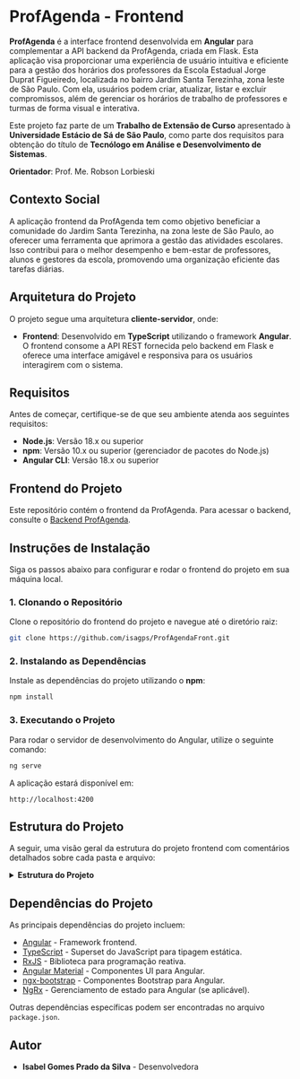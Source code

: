 # ProfAgenda - Frontend

**ProfAgenda** é a interface frontend desenvolvida em **Angular** para complementar a API backend da ProfAgenda, criada em Flask. Esta aplicação visa proporcionar uma experiência de usuário intuitiva e eficiente para a gestão dos horários dos professores da Escola Estadual Jorge Duprat Figueiredo, localizada no bairro Jardim Santa Terezinha, zona leste de São Paulo. Com ela, usuários podem criar, atualizar, listar e excluir compromissos, além de gerenciar os horários de trabalho de professores e turmas de forma visual e interativa.

Este projeto faz parte de um **Trabalho de Extensão de Curso** apresentado à **Universidade Estácio de Sá de São Paulo**, como parte dos requisitos para obtenção do título de **Tecnólogo em Análise e Desenvolvimento de Sistemas**.

**Orientador**: Prof. Me. Robson Lorbieski

## Contexto Social

A aplicação frontend da ProfAgenda tem como objetivo beneficiar a comunidade do Jardim Santa Terezinha, na zona leste de São Paulo, ao oferecer uma ferramenta que aprimora a gestão das atividades escolares. Isso contribui para o melhor desempenho e bem-estar de professores, alunos e gestores da escola, promovendo uma organização eficiente das tarefas diárias.

## Arquitetura do Projeto

O projeto segue uma arquitetura **cliente-servidor**, onde:

- **Frontend**: Desenvolvido em **TypeScript** utilizando o framework **Angular**. O frontend consome a API REST fornecida pelo backend em Flask e oferece uma interface amigável e responsiva para os usuários interagirem com o sistema.

## Requisitos

Antes de começar, certifique-se de que seu ambiente atenda aos seguintes requisitos:

- **Node.js**: Versão 18.x ou superior
- **npm**: Versão 10.x ou superior (gerenciador de pacotes do Node.js)
- **Angular CLI**: Versão 18.x ou superior

## Frontend do Projeto

Este repositório contém o frontend da ProfAgenda. Para acessar o backend, consulte o [Backend ProfAgenda](https://github.com/isagps/ProfAgendaBack).

## Instruções de Instalação

Siga os passos abaixo para configurar e rodar o frontend do projeto em sua máquina local.

### 1. Clonando o Repositório

Clone o repositório do frontend do projeto e navegue até o diretório raiz:

```bash
git clone https://github.com/isagps/ProfAgendaFront.git
```

### 2. Instalando as Dependências

Instale as dependências do projeto utilizando o **npm**:

```bash
npm install
```

### 3. Executando o Projeto

Para rodar o servidor de desenvolvimento do Angular, utilize o seguinte comando:

```bash
ng serve
```

A aplicação estará disponível em:

```
http://localhost:4200
```

## Estrutura do Projeto

A seguir, uma visão geral da estrutura do projeto frontend com comentários detalhados sobre cada pasta e arquivo:

<details>
  <summary><strong>Estrutura do Projeto</strong></summary>
  <pre>
profAgenda-frontend/
│
├── src/                                     # Diretório principal do código fonte
│   ├── app/                                 # Módulo principal da aplicação
│   │   ├── infrastructure/                 # Componentes de infraestrutura reutilizáveis
│   │   │   ├── base-create.ts              # Classe base para componentes de criação
│   │   │   ├── base-edit.ts                # Classe base para componentes de edição
│   │   │   ├── base-list.ts                # Classe base para componentes de listagem
│   │   │   ├── base-model.ts               # Modelo base para entidades
│   │   │   ├── base-service.ts             # Serviço base para operações CRUD
│   │   │   └── base-view.ts                # Classe base para componentes de visualização
│   │   ├── model/                           # Modelos de dados da aplicação
│   │   │   ├── horario.model.ts             # Modelo para Horário
│   │   │   ├── materia.model.ts             # Modelo para Matéria
│   │   │   ├── page.model.ts                # Modelo para Paginação
│   │   │   ├── professor.model.ts           # Modelo para Professor
│   │   │   └── turma.model.ts               # Modelo para Turma
│   │   ├── page/                            # Módulos de páginas específicas
│   │   │   ├── dashboard/                   # Página de dashboard
│   │   │   │   ├── dashboard.component.html # Template HTML do Dashboard
│   │   │   │   ├── dashboard.component.scss # Estilos SCSS do Dashboard
│   │   │   │   └── dashboard.component.ts   # Lógica TypeScript do Dashboard
│   │   │   ├── materia/                     # Módulo para gerenciamento de Matérias
│   │   │   │   ├── materia-create/          # Componente de criação de Matérias
│   │   │   │   │   ├── materia-create.component.html
│   │   │   │   │   └── materia-create.component.ts
│   │   │   │   ├── materia-edit/            # Componente de edição de Matérias
│   │   │   │   │   ├── materia-edit.component.html
│   │   │   │   │   └── materia-edit.component.ts
│   │   │   │   ├── materia-list/            # Componente de listagem de Matérias
│   │   │   │   │   ├── materia-list.component.html
│   │   │   │   │   └── materia-list.component.ts
│   │   │   │   ├── materia-view/            # Componente de visualização de Matérias
│   │   │   │   │   ├── materia-view.component.html
│   │   │   │   │   └── materia-view.component.ts
│   │   │   ├── professor/                   # Módulo para gerenciamento de Professores
│   │   │   │   ├── professor-create/
│   │   │   │   │   ├── professor-create.component.html
│   │   │   │   │   └── professor-create.component.ts
│   │   │   │   ├── professor-edit/
│   │   │   │   │   ├── professor-edit.component.html
│   │   │   │   │   └── professor-edit.component.ts
│   │   │   │   ├── professor-list/
│   │   │   │   │   ├── professor-list.component.html
│   │   │   │   │   └── professor-list.component.ts
│   │   │   │   ├── professor-view/
│   │   │   │   │   ├── professor-view.component.html
│   │   │   │   │   └── professor-view.component.ts
│   │   │   ├── turma/                       # Módulo para gerenciamento de Turmas
│   │   │   │   ├── turma-create/            # Componente de criação de Turmas
│   │   │   │   ├── turma-edit/              # Componente de edição de Turmas
│   │   │   │   ├── turma-list/              # Componente de listagem de Turmas
│   │   │   │   └── turma-view/              # Componente de visualização de Turmas
│   │   ├── service/                          # Serviços de comunicação com a API
│   │   │   ├── horario.service.ts            # Serviço para Horários
│   │   │   ├── materia.service.ts            # Serviço para Matérias
│   │   │   ├── professor.service.ts          # Serviço para Professores
│   │   │   └── turma.service.ts              # Serviço para Turmas
│   │   ├── shared/                           # Componentes e utilitários compartilhados
│   │   │   ├── components/                   # Componentes reutilizáveis
│   │   │   │   ├── bradcrumb/                # Componente de Breadcrumb
│   │   │   │   │   ├── model/                 # Modelos para Breadcrumb
│   │   │   │   │   │   ├── breadcrumb-config.model.ts
│   │   │   │   │   │   └── breadcrumb-item.model.ts
│   │   │   │   │   ├── breadcrumb.component.html
│   │   │   │   │   ├── breadcrumb.component.scss
│   │   │   │   │   ├── breadcrumb.component.ts
│   │   │   │   │   └── breadcrumb.service.ts
│   │   │   │   ├── confirm-dialog/           # Componente de Diálogo de Confirmação
│   │   │   │   │   ├── model/                 # Modelos para Confirm Dialog
│   │   │   │   │   │   └── confirm-dialog-type.model.ts
│   │   │   │   │   ├── confirm-dialog.component.html
│   │   │   │   │   ├── confirm-dialog.component.scss
│   │   │   │   │   ├── confirm-dialog.component.ts
│   │   │   │   │   └── confirm-dialog.service.ts
│   │   │   │   ├── data-form/                # Componente de Formulário de Dados
│   │   │   │   │   ├── data-form.component.html
│   │   │   │   │   └── data-form.component.ts
│   │   │   │   ├── data-table/               # Componente de Tabela de Dados
│   │   │   │   │   ├── data-table.component.html
│   │   │   │   │   ├── data-table.component.scss
│   │   │   │   │   └── data-table.component.ts
│   │   │   │   ├── notification/             # Componente de Notificações
│   │   │   │   │   ├── model/                 # Modelos para Notificações
│   │   │   │   │   │   ├── notification-type.model.ts
│   │   │   │   │   │   └── notification.model.ts
│   │   │   │   │   ├── notification.component.html
│   │   │   │   │   ├── notification.component.scss
│   │   │   │   │   ├── notification.component.ts
│   │   │   │   │   └── notification.service.ts
│   │   │   │   ├── panel/                    # Componente de Painel
│   │   │   │   │   ├── panel.component.html
│   │   │   │   │   ├── panel.component.scss
│   │   │   │   │   └── panel.component.ts
│   │   │   │   ├── sidebar/                  # Componente de Barra Lateral (Sidebar)
│   │   │   │   │   ├── models/                  # Modelos para Sidebar
│   │   │   │   │   │   ├── sidebar-config.model.ts
│   │   │   │   │   │   └── sidebar-item.model.ts
│   │   │   │   │   ├── sidebar.component.html
│   │   │   │   │   ├── sidebar.component.scss
│   │   │   │   │   ├── sidebar.component.ts
│   │   │   │   │   └── sidebar.service.ts
│   │   │   │   ├── table-filter/             # Componente de Filtro de Tabela
│   │   │   │   │   ├── table-filter.component.html
│   │   │   │   │   ├── table-filter.component.scss
│   │   │   │   │   └── table-filter.component.ts
│   │   │   │   ├── table-pagination/         # Componente de Paginação de Tabela
│   │   │   │   │   ├── table-pagination.component.html
│   │   │   │   │   ├── table-pagination.component.scss
│   │   │   │   │   └── table-pagination.component.ts
│   │   │   ├── directive/                    # Diretivas personalizadas
│   │   │   │   ├── show-error.directive.ts    # Diretiva para exibição de erros
│   │   │   │   └── time-mask.directive.ts     # Diretiva para máscara de tempo
│   │   │   ├── pipe/                         # Pipes personalizados
│   │   │   │   ├── filter-control.pipe.ts     # Pipe para controle de filtro
│   │   │   │   └── title-label.pipe.ts        # Pipe para formatação de títulos
│   │   │   └── util/                         # Utilitários e funções auxiliares
│   │   │       ├── config.utils.ts            # Utilitário para configurações
│   │   │       ├── input.utils.ts             # Utilitário para manipulação de inputs
│   │   │       ├── link.utils.ts              # Utilitário para geração de links
│   │   │       └── table.utils.ts             # Utilitário para funcionalidades de tabela
│   │   ├── app.component.html                 # Template principal da aplicação
│   │   ├── app.component.scss                 # Estilos globais do componente principal
│   │   ├── app.component.ts                   # Lógica do componente principal
│   │   ├── app.config.server.ts               # Configurações específicas para o servidor
│   │   ├── app.config.ts                      # Configurações gerais da aplicação
│   │   ├── app.routes.ts                      # Definição das rotas da aplicação
│   ├── assets/                                # Arquivos estáticos da aplicação
│   │   ├── icon.png                           # Ícone da aplicação
│   │   └── logo.png                           # Logo da aplicação
│   ├── index.html                             # Página HTML principal
│   ├── main.server.ts                         # Ponto de entrada para o servidor (SSR)
│   ├── main.ts                                # Ponto de entrada para o cliente
│   ├── styles.functions.scss                  # Funções SCSS reutilizáveis
│   ├── styles.scss                            # Estilos globais da aplicação
│   └── styles.variables.scss                  # Variáveis SCSS para temas e cores
├── .editorconfig                              # Configurações de editor de código
├── .gitignore                                 # Arquivos e pastas ignorados pelo Git
├── angular.json                               # Configurações do Angular CLI
├── package-lock.json                          # Lockfile do npm para dependências exatas
├── package.json                               # Arquivo de configuração do npm com dependências e scripts
├── README.md                                  # Este manual de instalação e informações do projeto
├── server.ts                                  # Configuração do servidor (se aplicável)
├── tsconfig.app.json                           # Configurações do TypeScript para a aplicação
├── tsconfig.json                              # Configurações gerais do TypeScript
└── tsconfig.spec.json                         # Configurações do TypeScript para testes
  </pre>
</details>

## Dependências do Projeto

As principais dependências do projeto incluem:

- [Angular](https://angular.io/) - Framework frontend.
- [TypeScript](https://www.typescriptlang.org/) - Superset do JavaScript para tipagem estática.
- [RxJS](https://rxjs.dev/) - Biblioteca para programação reativa.
- [Angular Material](https://material.angular.io/) - Componentes UI para Angular.
- [ngx-bootstrap](https://valor-software.com/ngx-bootstrap/) - Componentes Bootstrap para Angular.
- [NgRx](https://ngrx.io/) - Gerenciamento de estado para Angular (se aplicável).

Outras dependências específicas podem ser encontradas no arquivo `package.json`.

## Autor

- **Isabel Gomes Prado da Silva** - Desenvolvedora